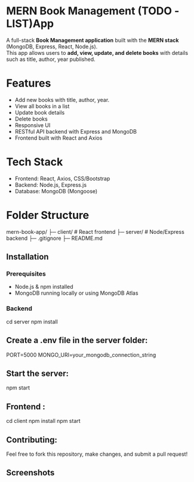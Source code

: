 # MERN Book Management (TODO -LIST)App

A full-stack **Book Management application** built with the **MERN stack** (MongoDB, Express, React, Node.js).  
This app allows users to **add, view, update, and delete books** with details such as title, author, year published.

# Features

- Add new books with title, author, year.
- View all books in a list
- Update book details
- Delete books
- Responsive UI
- RESTful API backend with Express and MongoDB
- Frontend built with React and Axios

# Tech Stack

- Frontend: React, Axios, CSS/Bootstrap
- Backend: Node.js, Express.js
- Database: MongoDB (Mongoose)

# Folder Structure
mern-book-app/
├─ client/ # React frontend
├─ server/ # Node/Express backend
├─ .gitignore
├─ README.md

## Installation

### Prerequisites
- Node.js & npm installed
- MongoDB running locally or using MongoDB Atlas

### Backend

cd server
npm install

## Create a .env file in the server folder:

PORT=5000
MONGO_URI=your_mongodb_connection_string

## Start the server:

npm start

## Frontend :

cd client
npm install
npm start

## Contributing:

Feel free to fork this repository, make changes, and submit a pull request!

## Screenshots


